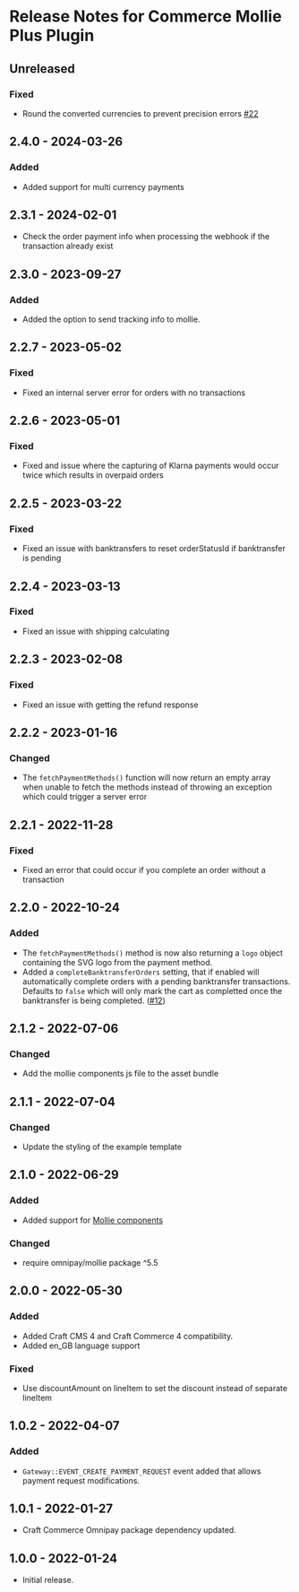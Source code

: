 # Release Notes for Commerce Mollie Plus Plugin

## Unreleased

### Fixed

 - Round the converted currencies to prevent precision errors [#22](https://github.com/white-nl/commerce-mollie-plus/issues/22)

## 2.4.0 - 2024-03-26

### Added

 - Added support for multi currency payments

## 2.3.1 - 2024-02-01

- Check the order payment info when processing the webhook if the transaction already exist

## 2.3.0 - 2023-09-27

### Added

- Added the option to send tracking info to mollie.

## 2.2.7 - 2023-05-02

### Fixed
- Fixed an internal server error for orders with no transactions

## 2.2.6 - 2023-05-01

### Fixed
- Fixed and issue where the capturing of Klarna payments would occur twice which results in overpaid orders

## 2.2.5 - 2023-03-22

### Fixed
- Fixed an issue with banktransfers to reset orderStatusId if banktransfer is pending

## 2.2.4 - 2023-03-13

### Fixed
- Fixed an issue with shipping calculating

## 2.2.3 - 2023-02-08

### Fixed
- Fixed an issue with getting the refund response

## 2.2.2 - 2023-01-16

### Changed
- The `fetchPaymentMethods()` function will now return an empty array when unable to fetch the methods instead of throwing an exception which could trigger a server error

## 2.2.1 - 2022-11-28

### Fixed
- Fixed an error that could occur if you complete an order without a transaction

## 2.2.0 - 2022-10-24

### Added
- The `fetchPaymentMethods()` method is now also returning a `logo` object containing the SVG logo from the payment method.
- Added a `completeBanktransferOrders` setting, that if enabled will automatically complete orders with a pending banktransfer transactions. Defaults to `false` which will only mark the cart as completted once the banktransfer is being completed. ([#12](https://github.com/white-nl/commerce-mollie-plus/issues/12))

## 2.1.2 - 2022-07-06

### Changed
- Add the mollie components js file to the asset bundle

## 2.1.1 - 2022-07-04

### Changed
- Update the styling of the example template

## 2.1.0 - 2022-06-29

### Added
- Added support for [Mollie components](https://docs.mollie.com/components/overview)

### Changed
- require omnipay/mollie package ^5.5 

## 2.0.0 - 2022-05-30

### Added
- Added Craft CMS 4 and Craft Commerce 4 compatibility.
- Added en_GB language support

### Fixed
- Use discountAmount on lineItem to set the discount instead of separate lineItem

## 1.0.2 - 2022-04-07

### Added
- `Gateway::EVENT_CREATE_PAYMENT_REQUEST` event added that allows payment request modifications.

## 1.0.1 - 2022-01-27

- Craft Commerce Omnipay package dependency updated.

## 1.0.0 - 2022-01-24

- Initial release.
